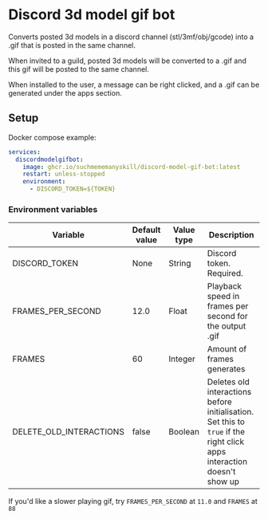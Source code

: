 # Discord 3d model gif bot

Converts posted 3d models in a discord channel (stl/3mf/obj/gcode) into a .gif that is posted in the same channel.

When invited to a guild, posted 3d models will be converted to a .gif and this gif will be posted to the same channel.

When installed to the user, a message can be right clicked, and a .gif can be generated under the apps section.

## Setup

Docker compose example:
```yml
services:
  discordmodelgifbot:
    image: ghcr.io/suchmememanyskill/discord-model-gif-bot:latest
    restart: unless-stopped
    environment:
      - DISCORD_TOKEN=${TOKEN}
```

### Environment variables

Variable | Default value | Value type | Description
---|---|---|---
DISCORD_TOKEN | None | String | Discord token. Required.
FRAMES_PER_SECOND | 12.0 | Float | Playback speed in frames per second for the output .gif
FRAMES | 60 | Integer | Amount of frames generates
DELETE_OLD_INTERACTIONS | false | Boolean | Deletes old interactions before initialisation. Set this to `true` if the right click apps interaction doesn't show up

If you'd like a slower playing gif, try `FRAMES_PER_SECOND` at `11.0` and `FRAMES` at `88`